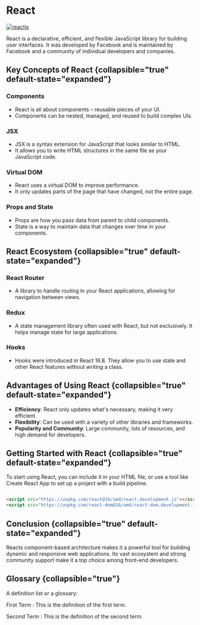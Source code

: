 # React

[![reactjs](reactjs.png)](https://reactjs.org/)

React is a declarative, efficient, and flexible JavaScript library for building user interfaces. It was developed by
Facebook and is maintained by Facebook and a community of individual developers and companies.

## Key Concepts of React {collapsible="true" default-state="expanded"}

### Components

- React is all about components – reusable pieces of your UI.
- Components can be nested, managed, and reused to build complex UIs.

### JSX

- JSX is a syntax extension for JavaScript that looks similar to HTML.
- It allows you to write HTML structures in the same file as your JavaScript code.

### Virtual DOM

- React uses a virtual DOM to improve performance.
- It only updates parts of the page that have changed, not the entire page.

### Props and State

- Props are how you pass data from parent to child components.
- State is a way to maintain data that changes over time in your components.

## React Ecosystem {collapsible="true" default-state="expanded"}

### React Router

- A library to handle routing in your React applications, allowing for navigation between views.

### Redux

- A state management library often used with React, but not exclusively. It helps manage state for large applications.

### Hooks

- Hooks were introduced in React 16.8. They allow you to use state and other React features without writing a class.

## Advantages of Using React {collapsible="true" default-state="expanded"}

- **Efficiency**: React only updates what's necessary, making it very efficient.
- **Flexibility**: Can be used with a variety of other libraries and frameworks.
- **Popularity and Community**: Large community, lots of resources, and high demand for developers.

## Getting Started with React {collapsible="true" default-state="expanded"}

To start using React, you can include it in your HTML file, or use a tool like Create React App to set up a project with
a build pipeline.

```html

<script src="https://unpkg.com/react@16/umd/react.development.js"></script>
<script src="https://unpkg.com/react-dom@16/umd/react-dom.development.js"></script>
```

## Conclusion {collapsible="true" default-state="expanded"}

Reacts component-based architecture makes it a powerful tool for building dynamic and responsive web applications.
Its vast ecosystem and strong community support make it a top choice among front-end developers.

## Glossary {collapsible="true"}

A definition list or a glossary:

First Term
: This is the definition of the first term.

Second Term
: This is the definition of the second term.
